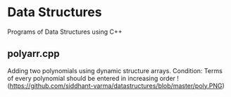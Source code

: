 # Data Structures
Programs of Data Structures using C++

## polyarr.cpp
Adding two polynomials using dynamic structure arrays.
Condition: Terms of every polynomial should be entered in increasing order
!(https://github.com/siddhant-varma/datastructures/blob/master/poly.PNG)


